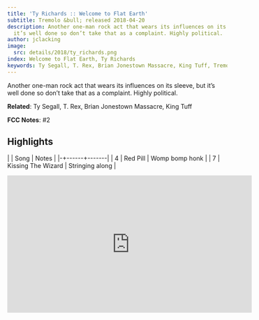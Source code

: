 ```yaml
---
title: 'Ty Richards :: Welcome to Flat Earth'
subtitle: Tremolo &bull; released 2018-04-20
description: Another one-man rock act that wears its influences on its sleeve, but
  it’s well done so don’t take that as a complaint. Highly political.
author: jclacking
image:
  src: details/2018/ty_richards.png
index: Welcome to Flat Earth, Ty Richards
keywords: Ty Segall, T. Rex, Brian Jonestown Massacre, King Tuff, Tremolo
---
```

Another one-man rock act that wears its influences on its sleeve, but it’s well done so don’t take that as a complaint. Highly political.<!--more-->

**Related**: Ty Segall, T. Rex, Brian Jonestown Massacre, King Tuff

**FCC Notes**: #2

## Highlights

| | Song | Notes |
|-+------+-------|
| 4 | Red Pill | Womp bomp honk   |
| 7 | Kissing The Wizard | Stringing along |

<div class="tlo-detail-video"><iframe width="560" height="315" src="https://www.youtube.com/embed/7jaGtrn9Qgw" frameborder="0" allow="autoplay; encrypted-media" allowfullscreen></iframe></div>

